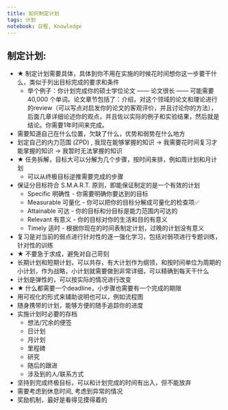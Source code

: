 ```yaml
---
title: 如何制定计划
tags: 计划
notebook: 日程, Knowledge
---
```


## 制定计划:

* ★ 制定计划需要具体，具体到你不用在实施的时候花时间想你这一步要干什么，类似于列出目标完成的要求和条件
    * 举个例子：你计划完成你的硕士学位论文 —— 论文很长 —— 可能需要40,000 个单词。论文章节包括了：介绍，对这个领域的论文和理论进行的review（可以写点对启发你的论文的客观评价，并且讨论你的方法），后面几章详细论述你的观点，并且佐以实际的例子和实验结果，然后就是结论。你需要1年时间来完成。
* 需要知道自己在什么位置，欠缺了什么，优势和弱势在什么地方
* 划定自己的内力范围 (ZPD) , 我现在能够掌握的知识 -> 我需要花时间复习才能掌握的知识 -> 我暂时无法掌握的知识
* ★ 任务拆解，目标大可以分解为几个步骤，按时间来排，例如周计划和月计划
    - 可以从终极目标逆推需要完成的步骤
* 保证分目标符合 S.M.A.R.T. 原则，即能保证制定的是一个有效的计划
    - Specific 明确性 - 你需要明确你要达到的目标
    - Measurable 可量化 - 你可以把你的目标分解成可量化的检查项✅
    - Attainable 可达 - 你的目标和分目标是能力范围内可达的
    - Relevant 有意义 - 你的目标对你的生活和目的有意义
    - Timely 适时 - 根据你现在的时间表制定计划，过晚的计划没有意义
* 复习是对当前的弱点进行针对性的逐一强化学习，包括对弱项进行专题训练，针对性的训练
* ★ 不要急于求成，避免对自己苛刻
* 长期计划和短期计划，可以共存，有大计划作为纲领，和按时间单位为周期的小计划，作为战略，小计划就需要做到非常详细，可以精确到每天干什么
* 计划是弹性的，可以按实际的情况进行改变
* ★ 什么都需要一个deadline，小步骤也需要有一个完成的期限
* 用可视化的形式来辅助说明也可以，例如流程图
* 随身携带的计划，能够方便的随手追踪你的进度
* 实施计划时必要的存档
    - 想法/冗余的便签
    - 日计划
    - 月计划
    - 里程碑
    - 研究
    - 随后的跟进
    - 涉及到的人/联系方式
* 坚持到完成终极目标，可以和计划完成的时间有出入，但不能放弃
* 需要考虑到休息时间, 考虑到异常的情况
* 奖励机制，最好是看得见摸得着的